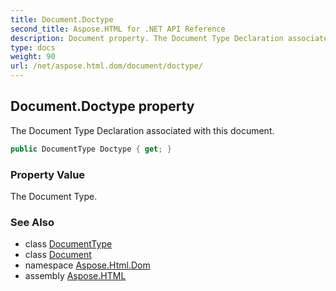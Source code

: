 ```yaml
---
title: Document.Doctype
second_title: Aspose.HTML for .NET API Reference
description: Document property. The Document Type Declaration associated with this document
type: docs
weight: 90
url: /net/aspose.html.dom/document/doctype/
---
```

## Document.Doctype property

The Document Type Declaration associated with this document.

```csharp
public DocumentType Doctype { get; }
```

### Property Value

The Document Type.

### See Also

* class [DocumentType](../../documenttype/)
* class [Document](../)
* namespace [Aspose.Html.Dom](../../document/)
* assembly [Aspose.HTML](../../../)
